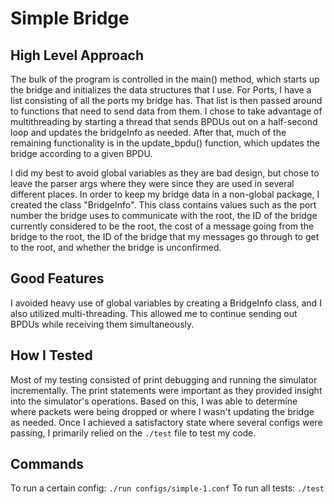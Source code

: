 # Simple Bridge

## High Level Approach
The bulk of the program is controlled in the main() method, which starts up the bridge and initializes the data structures that I use. For Ports, I have a list consisting of all the ports my bridge has. That list is then passed around to functions that need to send data from them. I chose to take advantage of multithreading by starting a thread that sends BPDUs out on a half-second loop and updates the bridgeInfo as needed. After that, much of the remaining functionality is in the update_bpdu() function, which updates the bridge according to a given BPDU.

I did my best to avoid global variables as they are bad design, but chose to leave the parser args where they were since they are used in several different places. In order to keep my bridge data in a non-global package, I created the class "BridgeInfo". This class contains values such as the port number the bridge uses to communicate with the root, the ID of the bridge currently considered to be the root, the cost of a message going from the bridge to the root, the ID of the bridge that my messages go through to get to the root, and whether the bridge is unconfirmed.

## Good Features
I avoided heavy use of global variables by creating a BridgeInfo class, and I also utilized multi-threading. This allowed me to continue sending out BPDUs while receiving them simultaneously.

## How I Tested
Most of my testing consisted of print debugging and running the simulator incrementally. The print statements were important as they provided insight into the simulator's operations. Based on this, I was able to determine where packets were being dropped or where I wasn't updating the bridge as needed. Once I achieved a satisfactory state where several configs were passing, I primarily relied on the `./test` file to test my code.

## Commands
To run a certain config: `./run configs/simple-1.conf`
To run all tests: `./test`


